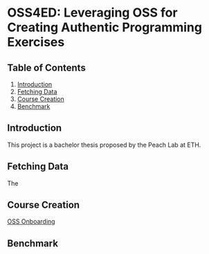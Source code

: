# OSS4ED: Leveraging OSS for Creating Authentic Programming Exercises

## Table of Contents
1. [Introduction](#introduction)
2. [Fetching Data](#datafetch)
3. [Course Creation](#coursecreation)
4. [Benchmark](#benchmark)

## Introduction <a name="introduction"></a>
This project is a bachelor thesis proposed by the Peach Lab at ETH. 

## Fetching Data <a name="datafetch"></a>
The 

## Course Creation <a name="coursecreation"></a>
[OSS Onboarding](./OSS_Onboarding)

## Benchmark <a name="benchmark"></a>
